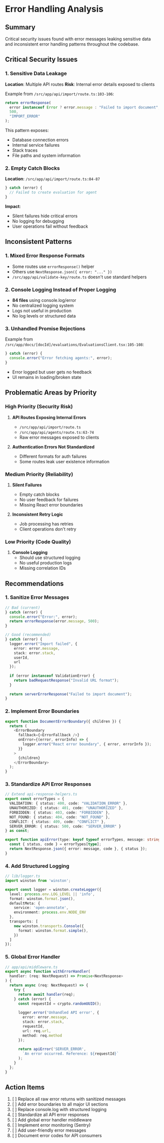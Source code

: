 # Error Handling Analysis

## Summary
Critical security issues found with error messages leaking sensitive data and inconsistent error handling patterns throughout the codebase.

## Critical Security Issues

### 1. Sensitive Data Leakage
**Location**: Multiple API routes
**Risk**: Internal error details exposed to clients

Example from `/src/app/api/import/route.ts:103-106`:
```typescript
return errorResponse(
  error instanceof Error ? error.message : "Failed to import document",
  500,
  "IMPORT_ERROR"
);
```

This pattern exposes:
- Database connection errors
- Internal service failures
- Stack traces
- File paths and system information

### 2. Empty Catch Blocks
**Location**: `/src/app/api/import/route.ts:84-87`
```typescript
} catch (error) {
  // Failed to create evaluation for agent
}
```

**Impact**: 
- Silent failures hide critical errors
- No logging for debugging
- User operations fail without feedback

## Inconsistent Patterns

### 1. Mixed Error Response Formats
- Some routes use `errorResponse()` helper
- Others use `NextResponse.json({ error: "..." })`
- `/src/app/api/validate-key/route.ts` doesn't use standard helpers

### 2. Console Logging Instead of Proper Logging
- **84 files** using console.log/error
- No centralized logging system
- Logs not useful in production
- No log levels or structured data

### 3. Unhandled Promise Rejections
Example from `/src/app/docs/[docId]/evaluations/EvaluationsClient.tsx:105-108`:
```typescript
} catch (error) {
  console.error("Error fetching agents:", error);
}
```
- Error logged but user gets no feedback
- UI remains in loading/broken state

## Problematic Areas by Priority

### High Priority (Security Risk)
1. **API Routes Exposing Internal Errors**
   - `/src/app/api/import/route.ts`
   - `/src/app/api/agents/route.ts:63-74`
   - Raw error messages exposed to clients

2. **Authentication Errors Not Standardized**
   - Different formats for auth failures
   - Some routes leak user existence information

### Medium Priority (Reliability)
1. **Silent Failures**
   - Empty catch blocks
   - No user feedback for failures
   - Missing React error boundaries

2. **Inconsistent Retry Logic**
   - Job processing has retries
   - Client operations don't retry

### Low Priority (Code Quality)
1. **Console Logging**
   - Should use structured logging
   - No useful production logs
   - Missing correlation IDs

## Recommendations

### 1. Sanitize Error Messages
```typescript
// Bad (current)
} catch (error) {
  console.error("Error:", error);
  return errorResponse(error.message, 500);
}

// Good (recommended)
} catch (error) {
  logger.error("Import failed", { 
    error: error.message,
    stack: error.stack,
    userId,
    url 
  });
  
  if (error instanceof ValidationError) {
    return badRequestResponse("Invalid URL format");
  }
  
  return serverErrorResponse("Failed to import document");
}
```

### 2. Implement Error Boundaries
```typescript
export function DocumentErrorBoundary({ children }) {
  return (
    <ErrorBoundary
      fallback={<ErrorFallback />}
      onError={(error, errorInfo) => {
        logger.error("React error boundary", { error, errorInfo });
      }}
    >
      {children}
    </ErrorBoundary>
  );
}
```

### 3. Standardize API Error Responses
```typescript
// Extend api-response-helpers.ts
export const errorTypes = {
  VALIDATION: { status: 400, code: "VALIDATION_ERROR" },
  UNAUTHORIZED: { status: 401, code: "UNAUTHORIZED" },
  FORBIDDEN: { status: 403, code: "FORBIDDEN" },
  NOT_FOUND: { status: 404, code: "NOT_FOUND" },
  CONFLICT: { status: 409, code: "CONFLICT" },
  SERVER_ERROR: { status: 500, code: "SERVER_ERROR" }
} as const;

export function apiError(type: keyof typeof errorTypes, message: string) {
  const { status, code } = errorTypes[type];
  return NextResponse.json({ error: message, code }, { status });
}
```

### 4. Add Structured Logging
```typescript
// lib/logger.ts
import winston from 'winston';

export const logger = winston.createLogger({
  level: process.env.LOG_LEVEL || 'info',
  format: winston.format.json(),
  defaultMeta: { 
    service: 'open-annotate',
    environment: process.env.NODE_ENV 
  },
  transports: [
    new winston.transports.Console({
      format: winston.format.simple(),
    })
  ]
});
```

### 5. Global Error Handler
```typescript
// app/api/middleware.ts
export async function withErrorHandler(
  handler: (req: NextRequest) => Promise<NextResponse>
) {
  return async (req: NextRequest) => {
    try {
      return await handler(req);
    } catch (error) {
      const requestId = crypto.randomUUID();
      
      logger.error('Unhandled API error', {
        error: error.message,
        stack: error.stack,
        requestId,
        url: req.url,
        method: req.method
      });
      
      return apiError('SERVER_ERROR', 
        `An error occurred. Reference: ${requestId}`
      );
    }
  };
}
```

## Action Items
1. [ ] Replace all raw error returns with sanitized messages
2. [ ] Add error boundaries to all major UI sections
3. [ ] Replace console.log with structured logging
4. [ ] Standardize all API error responses
5. [ ] Add global error handler middleware
6. [ ] Implement error monitoring (Sentry)
7. [ ] Add user-friendly error messages
8. [ ] Document error codes for API consumers